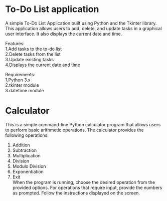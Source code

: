 # To-Do List application
A simple To-Do List Application built using Python and the Tkinter library. This application allows users to add, delete, and update tasks in a graphical user interface. It also displays the current date and time.

Features:                
1.Add tasks to the to-do list    
2.Delete tasks from the list    
3.Update existing tasks    
4.Displays the current date and time

Requirements:          
1.Python 3.x    
2.tkinter module    
3.datetime module

# Calculator
This is a simple command-line Python calculator program that allows users to perform basic arithmetic operations. The calculator provides the following operations:

1. Addition
2. Subtraction
3. Multiplication
4. Division
5. Modulo Division
6. Exponentiation
7. Exit    
    When the program is running, choose the desired operation from the provided options.
   For operations that require input, provide the numbers as prompted.
   Follow the instructions displayed on the screen.
